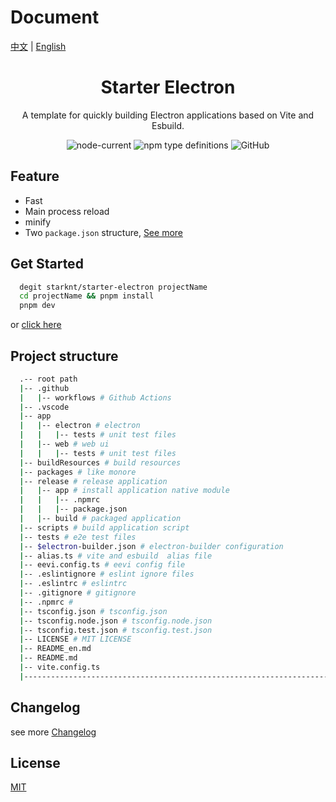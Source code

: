 # Document

[中文](./README.md) | [English](./README_en.md)

<h1 align="center">Starter Electron</h1>

<p align="center">A template for quickly building Electron applications based on Vite and Esbuild.</p>

<div align="center">

![node-current](https://img.shields.io/node/v/vite)
![npm type definitions](https://img.shields.io/npm/types/typescript)
![GitHub](https://img.shields.io/github/license/starknt/starter-electron)

</div>

## Feature

- Fast
- Main process reload
- minify
- Two `package.json` structure, [See more](https://www.electron.build/tutorials/two-package-structure)

## Get Started

```bash
  degit starknt/starter-electron projectName
  cd projectName && pnpm install
  pnpm dev
```

or [click here](https://github.com/starknt/starter-electron/generate)

## Project structure

```bash
  .-- root path
  |-- .github
  |   |-- workflows # Github Actions
  |-- .vscode
  |-- app
  |   |-- electron # electron
  |   |   |-- tests # unit test files
  |   |-- web # web ui
  |   |   |-- tests # unit test files
  |-- buildResources # build resources
  |-- packages # like monore
  |-- release # release application
  |   |-- app # install application native module
  |   |   |-- .npmrc
  |   |   |-- package.json
  |   |-- build # packaged application
  |-- scripts # build application script
  |-- tests # e2e test files
  |-- $electron-builder.json # electron-builder configuration
  |-- alias.ts # vite and esbuild  alias file
  |-- eevi.config.ts # eevi config file
  |-- .eslintignore # eslint ignore files
  |-- .eslintrc # eslintrc
  |-- .gitignore # gitignore
  |-- .npmrc # 
  |-- tsconfig.json # tsconfig.json
  |-- tsconfig.node.json # tsconfig.node.json
  |-- tsconfig.test.json # tsconfig.test.json
  |-- LICENSE # MIT LICENSE
  |-- README_en.md
  |-- README.md
  |-- vite.config.ts
  |------------------------------------------------------------------------------------------------
```

## Changelog

see more [Changelog](./CHANGELOG.md)

## License

[MIT](./LICENSE)
